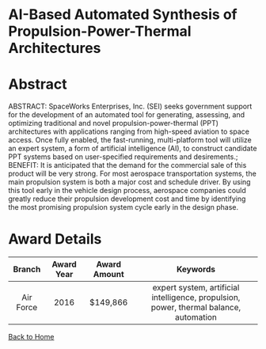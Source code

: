 
AI-Based Automated Synthesis of Propulsion-Power-Thermal Architectures
======================================================================

# Abstract


ABSTRACT: SpaceWorks Enterprises, Inc. (SEI) seeks government support for the development of an automated tool for generating, assessing, and optimizing traditional and novel propulsion-power-thermal (PPT) architectures with applications ranging from high-speed aviation to space access. Once fully enabled, the fast-running, multi-platform tool will utilize an expert system, a form of artificial intelligence (AI), to construct candidate PPT systems based on user-specified requirements and desirements.; BENEFIT: It is anticipated that the demand for the commercial sale of this product will be very strong. For most aerospace transportation systems, the main propulsion system is both a major cost and schedule driver. By using this tool early in the vehicle design process, aerospace companies could greatly reduce their propulsion development cost and time by identifying the most promising propulsion system cycle early in the design phase.  

# Award Details

|Branch|Award Year|Award Amount|Keywords|
| :---: | :---: | :---: | :---: |
|Air Force|2016|$149,866|expert system, artificial intelligence, propulsion, power, thermal balance, automation|
  
  


[Back to Home](https://github.com/chrischow/dod_sbir_awards#64)